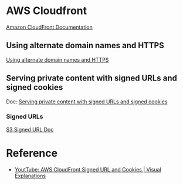 # AWS Cloudfront

[Amazon CloudFront Documentation](https://docs.aws.amazon.com/cloudfront/index.html)

## Using alternate domain names and HTTPS

[Using alternate domain names and HTTPS](https://docs.aws.amazon.com/AmazonCloudFront/latest/DeveloperGuide/using-https-alternate-domain-names.html)

## Serving private content with signed URLs and signed cookies

Doc: [Serving private content with signed URLs and signed cookies](https://docs.aws.amazon.com/AmazonCloudFront/latest/DeveloperGuide/PrivateContent.html)

### Signed URLs

[S3 Signed URL Doc](https://docs.aws.amazon.com/AmazonCloudFront/latest/DeveloperGuide/private-content-signed-urls.html)

# Reference

- [YoutTube: AWS CloudFront Signed URL and Cookies | Visual Explanations](https://youtu.be/JIW_pV3zau8)
